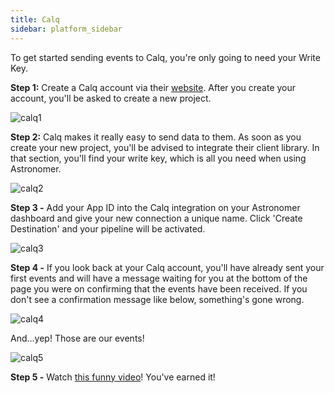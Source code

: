 ```yaml
---
title: Calq
sidebar: platform_sidebar
---
```


To get started sending events to Calq, you're only going to need your Write Key.

**Step 1:** Create a Calq account via their [website](http://www.calq.io). After you create your account, you'll be asked to create a new project.

![calq1](/1.0/assets/img/guides/streaming/clickstream/calq/calq1.png)


**Step 2:** Calq makes it really easy to send data to them. As soon as you create your new project, you'll be advised to integrate their client library. In that section, you'll find your write key, which is all you need when using Astronomer.

![calq2](/1.0/assets/img/guides/streaming/clickstream/calq/calq2.png)


<b>Step 3 -</b> Add your App ID into the Calq integration on your Astronomer dashboard and give your new connection a unique name. Click 'Create Destination' and your pipeline will be activated.

![calq3](/1.0/assets/img/guides/streaming/clickstream/calq/calq3.gif)


<b>Step 4 -</b> If you look back at your Calq account, you'll have already sent your first events and will have a message waiting for you at the bottom of the page you were on confirming that the events have been received. If you don't see a confirmation message like below, something's gone wrong.

![calq4](/1.0/assets/img/guides/streaming/clickstream/calq/calq4.png)

And...yep! Those are our events!

![calq5](/1.0/assets/img/guides/streaming/clickstream/calq/calq5.png)

<b>Step 5 -</b> Watch [this funny video](https://youtu.be/XF7b_MNEIAg)! You've earned it!
